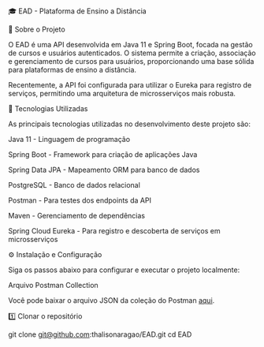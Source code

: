 🎓 EAD - Plataforma de Ensino a Distância

📌 Sobre o Projeto

O EAD é uma API desenvolvida em Java 11 e Spring Boot, focada na gestão de cursos e usuários autenticados. O sistema permite a criação, associação e gerenciamento de cursos para usuários, proporcionando uma base sólida para plataformas de ensino a distância.

Recentemente, a API foi configurada para utilizar o Eureka para registro de serviços, permitindo uma arquitetura de microsserviços mais robusta.

🚀 Tecnologias Utilizadas

As principais tecnologias utilizadas no desenvolvimento deste projeto são:

Java 11 - Linguagem de programação

Spring Boot - Framework para criação de aplicações Java

Spring Data JPA - Mapeamento ORM para banco de dados

PostgreSQL - Banco de dados relacional

Postman - Para testes dos endpoints da API

Maven - Gerenciamento de dependências

Spring Cloud Eureka - Para registro e descoberta de serviços em microsserviços

⚙️ Instalação e Configuração

Siga os passos abaixo para configurar e executar o projeto localmente:

Arquivo Postman Collection

Você pode baixar o arquivo JSON da coleção do Postman [aqui](https://github.com/thalisonaragao/EAD/blob/main/EAD.postman_collection.json).

1️⃣ Clonar o repositório

git clone git@github.com:thalisonaragao/EAD.git
cd EAD